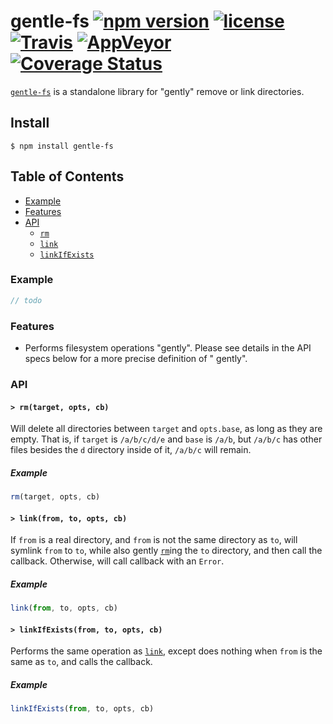 # gentle-fs [![npm version](https://img.shields.io/npm/v/gentle-fs.svg)](https://npm.im/gentle-fs) [![license](https://img.shields.io/npm/l/gentle-fs.svg)](https://npm.im/gentle-fs) [![Travis](https://img.shields.io/travis/npm/gentle-fs.svg)](https://travis-ci.org/npm/gentle-fs) [![AppVeyor](https://ci.appveyor.com/api/projects/status/github/npm/gentle-fs?svg=true)](https://ci.appveyor.com/project/npm/gentle-fs) [![Coverage Status](https://coveralls.io/repos/github/npm/gentle-fs/badge.svg?branch=latest)](https://coveralls.io/github/npm/gentle-fs?branch=latest)

[`gentle-fs`](https://github.com/npm/gentle-fs) is a standalone library for
"gently" remove or link directories.

## Install

`$ npm install gentle-fs`

## Table of Contents

* [Example](#example)
* [Features](#features)
* [API](#api)
    * [`rm`](#rm)
    * [`link`](#link)
    * [`linkIfExists`](#linkIfExists)

### Example

```javascript
// todo
```

### Features

* Performs filesystem operations "gently". Please see details in the API specs below for a more precise definition of "
  gently".

### API

#### <a name="rm"></a> `> rm(target, opts, cb)`

Will delete all directories between `target` and `opts.base`, as long as they are empty. That is, if `target`
is `/a/b/c/d/e` and `base` is `/a/b`, but `/a/b/c` has other files besides the `d` directory inside of it, `/a/b/c` will
remain.

##### Example

```javascript
rm(target, opts, cb)
```

#### <a name="link"></a> `> link(from, to, opts, cb)`

If `from` is a real directory, and `from` is not the same directory as `to`, will symlink `from` to `to`, while also
gently [`rm`](#rm)ing the `to` directory, and then call the callback. Otherwise, will call callback with an `Error`.

##### Example

```javascript
link(from, to, opts, cb)
```

#### <a name="linkIfExists"></a> `> linkIfExists(from, to, opts, cb)`

Performs the same operation as [`link`](#link), except does nothing when `from` is the same as `to`, and calls the
callback.

##### Example

```javascript
linkIfExists(from, to, opts, cb)
```
